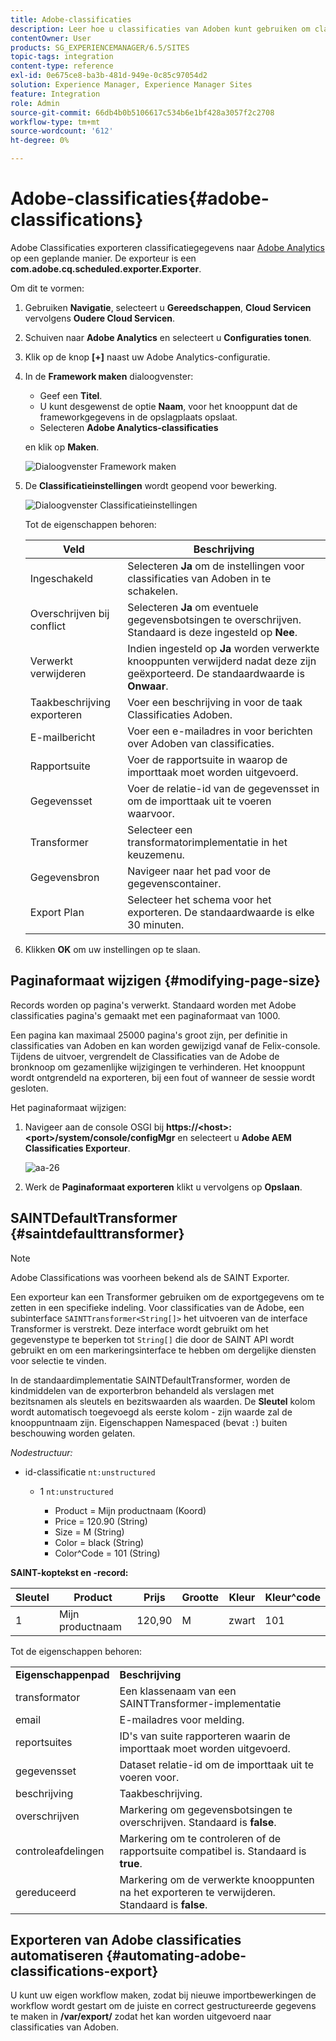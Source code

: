 ```yaml
---
title: Adobe-classificaties
description: Leer hoe u classificaties van Adoben kunt gebruiken om classificatiegegevens naar Adobe Analytics te exporteren.
contentOwner: User
products: SG_EXPERIENCEMANAGER/6.5/SITES
topic-tags: integration
content-type: reference
exl-id: 0e675ce8-ba3b-481d-949e-0c85c97054d2
solution: Experience Manager, Experience Manager Sites
feature: Integration
role: Admin
source-git-commit: 66db4b0b5106617c534b6e1bf428a3057f2c2708
workflow-type: tm+mt
source-wordcount: '612'
ht-degree: 0%

---
```


# Adobe-classificaties{#adobe-classifications}

Adobe Classificaties exporteren classificatiegegevens naar [Adobe Analytics](/help/sites-administering/adobeanalytics.md) op een geplande manier. De exporteur is een **com.adobe.cq.scheduled.exporter.Exporter**.

Om dit te vormen:

1. Gebruiken **Navigatie**, selecteert u **Gereedschappen**, **Cloud Servicen** vervolgens **Oudere Cloud Servicen**.
1. Schuiven naar **Adobe Analytics** en selecteert u **Configuraties tonen**.
1. Klik op de knop **[+]** naast uw Adobe Analytics-configuratie.

1. In de **Framework maken** dialoogvenster:

   * Geef een **Titel**.
   * U kunt desgewenst de optie **Naam**, voor het knooppunt dat de frameworkgegevens in de opslagplaats opslaat.
   * Selecteren **Adobe Analytics-classificaties**

   en klik op **Maken**.

   ![Dialoogvenster Framework maken](assets/aa-25.png)

1. De **Classificatieinstellingen** wordt geopend voor bewerking.

   ![Dialoogvenster Classificatieinstellingen](assets/aa-classifications-settings.png)

   Tot de eigenschappen behoren:

   | **Veld** | **Beschrijving** |
   |---|---|
   | Ingeschakeld | Selecteren **Ja** om de instellingen voor classificaties van Adoben in te schakelen. |
   | Overschrijven bij conflict | Selecteren **Ja** om eventuele gegevensbotsingen te overschrijven. Standaard is deze ingesteld op **Nee**. |
   | Verwerkt verwijderen | Indien ingesteld op **Ja** worden verwerkte knooppunten verwijderd nadat deze zijn geëxporteerd. De standaardwaarde is **Onwaar**. |
   | Taakbeschrijving exporteren | Voer een beschrijving in voor de taak Classificaties Adoben. |
   | E-mailbericht | Voer een e-mailadres in voor berichten over Adoben van classificaties. |
   | Rapportsuite | Voer de rapportsuite in waarop de importtaak moet worden uitgevoerd. |
   | Gegevensset | Voer de relatie-id van de gegevensset in om de importtaak uit te voeren waarvoor. |
   | Transformer | Selecteer een transformatorimplementatie in het keuzemenu. |
   | Gegevensbron | Navigeer naar het pad voor de gegevenscontainer. |
   | Export Plan | Selecteer het schema voor het exporteren. De standaardwaarde is elke 30 minuten. |

1. Klikken **OK** om uw instellingen op te slaan.

## Paginaformaat wijzigen {#modifying-page-size}

Records worden op pagina&#39;s verwerkt. Standaard worden met Adobe classificaties pagina&#39;s gemaakt met een paginaformaat van 1000.

Een pagina kan maximaal 25000 pagina&#39;s groot zijn, per definitie in classificaties van Adoben en kan worden gewijzigd vanaf de Felix-console. Tijdens de uitvoer, vergrendelt de Classificaties van de Adobe de bronknoop om gezamenlijke wijzigingen te verhinderen. Het knooppunt wordt ontgrendeld na exporteren, bij een fout of wanneer de sessie wordt gesloten.

Het paginaformaat wijzigen:

1. Navigeer aan de console OSGI bij **https://&lt;host>:&lt;port>/system/console/configMgr** en selecteert u **Adobe AEM Classificaties Exporteur**.

   ![aa-26](assets/aa-26.png)

1. Werk de **Paginaformaat exporteren** klikt u vervolgens op **Opslaan**.

## SAINTDefaultTransformer {#saintdefaulttransformer}

>[!NOTE]
>
>Adobe Classifications was voorheen bekend als de SAINT Exporter.

Een exporteur kan een Transformer gebruiken om de exportgegevens om te zetten in een specifieke indeling. Voor classificaties van de Adobe, een subinterface `SAINTTransformer<String[]>` het uitvoeren van de interface Transformer is verstrekt. Deze interface wordt gebruikt om het gegevenstype te beperken tot `String[]` die door de SAINT API wordt gebruikt en om een markeringsinterface te hebben om dergelijke diensten voor selectie te vinden.

In de standaardimplementatie SAINTDefaultTransformer, worden de kindmiddelen van de exporterbron behandeld als verslagen met bezitsnamen als sleutels en bezitswaarden als waarden. De **Sleutel** kolom wordt automatisch toegevoegd als eerste kolom - zijn waarde zal de knooppuntnaam zijn. Eigenschappen Namespaced (bevat `:`) buiten beschouwing worden gelaten.

*Nodestructuur:*

* id-classificatie `nt:unstructured`

   * 1 `nt:unstructured`

      * Product = Mijn productnaam (Koord)
      * Price = 120.90 (String)
      * Size = M (String)
      * Color = black (String)
      * Color^Code = 101 (String)

**SAINT-koptekst en -record:**

| **Sleutel** | **Product** | **Prijs** | **Grootte** | **Kleur** | **Kleur^code** |
|---|---|---|---|---|---|
| 1 | Mijn productnaam | 120,90 | M | zwart | 101 |

Tot de eigenschappen behoren:

<table>
 <tbody>
  <tr>
   <td><strong>Eigenschappenpad</strong></td>
   <td><strong>Beschrijving</strong></td>
  </tr>
  <tr>
   <td>transformator</td>
   <td>Een klassenaam van een SAINTTransformer-implementatie</td>
  </tr>
  <tr>
   <td>email</td>
   <td>E-mailadres voor melding.</td>
  </tr>
  <tr>
   <td>reportsuites</td>
   <td>ID's van suite rapporteren waarin de importtaak moet worden uitgevoerd. </td>
  </tr>
  <tr>
   <td>gegevensset</td>
   <td>Dataset relatie-id om de importtaak uit te voeren voor. </td>
  </tr>
  <tr>
   <td>beschrijving</td>
   <td>Taakbeschrijving. <br /> </td>
  </tr>
  <tr>
   <td>overschrijven</td>
   <td>Markering om gegevensbotsingen te overschrijven. Standaard is <strong>false</strong>.</td>
  </tr>
  <tr>
   <td>controleafdelingen</td>
   <td>Markering om te controleren of de rapportsuite compatibel is. Standaard is <strong>true</strong>.</td>
  </tr>
  <tr>
   <td>gereduceerd</td>
   <td>Markering om de verwerkte knooppunten na het exporteren te verwijderen. Standaard is <strong>false</strong>.</td>
  </tr>
 </tbody>
</table>

## Exporteren van Adobe classificaties automatiseren {#automating-adobe-classifications-export}

U kunt uw eigen workflow maken, zodat bij nieuwe importbewerkingen de workflow wordt gestart om de juiste en correct gestructureerde gegevens te maken in **/var/export/** zodat het kan worden uitgevoerd naar classificaties van Adoben.
